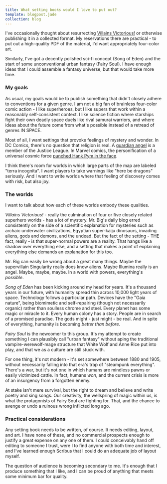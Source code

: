 ```yaml
---
title: What setting books would I love to put out?
template: blogpost.jade
collection: blog
---
```


I've occasionally thought about resurrecting [Villains Victorious!]
or otherwise publishing it in a collected format.
My reservations there are practical - to put out a high-quality PDF
of the material, I'd want appropriately four-color art.

Similarly, I've got a decently polished sci-fi concept (Song of Eden)
and the start of some unconventional urban fantasy (Fairy Soul).
I have enough ideas that I could assemble a fantasy universe,
but that would take more time.

<!-- more -->

### My goals

As usual, my goals would be to publish something that didn't closely
adhere to conventions for a given genre. I am not a big fan of brainless
four-color comic action - I like superheroes, but I like supers that
work within a reasonably self-consistent context. I like science fiction
where starships fight their own deadly space duels like rival samurai
warriors, and where ideas about the future come from what's possible
instead of a retread of genres IN SPACE.

Most of all, I want settings that provoke feelings of mystery and
wonder. In DC Comics, there's no question that religion is real.
A [guardian angel](https://en.wikipedia.org/wiki/Zauriel)
is a member of the Justice League.
In Marvel comics, the personification of a universal cosmic
force [punched Hank Pym in the face](http://static.comicvine.com/uploads/original/6/67956/1334149-1283640_pimp_punch_super.jpg).

I think there's room for worlds in which large parts of the map
are labeled "terra incognita". I want players to take warnings like
"here be dragons" seriously. And I want to write worlds where that
feeling of discovery comes with risk, but also joy.

### The worlds

I want to talk about how each of these worlds embody these qualities.

*Villains Victorious!* - really the culmination of four or five closely
related superhero worlds - has a lot of mystery. Mr. Big's daily blog
erred consistently on the side of a scientific explanation for mysteries
such as archaic underwater civilizations, Egyptian super-kaiju dinosaurs,
invading aliens, gods and demons, and the undead. But the fact of the
setting - THE fact, really - is that super-normal powers are a reality.
That hangs like a shadow over everything else, and a setting that makes
a point of explaining everything else demands an explanation for this too.

Mr. Big can easily be wrong about a great many things. Maybe the
supervillain Singularity really does know aliens. Maybe Illumina really
is an angel. Maybe, maybe, maybe. In a world with powers, everything's
*possible*.

*Song of Eden* has been kicking around my head for years. It's a thousand
years in our future, with humanity spread thin across 10,000 light years
of space. Technology follows a particular path. Devices have the "Gaia nature",
being biomimetic and self-repairing (though not necessarily organic)
rather than soulless chrome and steel. Every planet has some magic
or miracle to it. Every human colony has a story. People are in search
of a promised paradise. The gods might - just might - be real. And
in spite of everything, humanity is becoming *better than before*.

*Fairy Soul* is the newcomer to this group. It's my attempt to create
something I can plausibly call "urban fantasy" without aping the traditional
vampire-werewolf-mage structure that White Wolf and Anne Rice put into play,
and that we as a culture are still stuck with.

For one thing, it's not modern - it's set somewhere between 1880 and 1905,
without necessarily falling into that era's trap of "steampunk everything".
There's a war, but it's not one in which humans are mindless pawns or
easily victimized cattle. In fact, humans *won*, and the current crisis
is more of an insurgency from a forgotten enemy.

At stake isn't mere survival, but the right to dream and believe and
write poetry and sing songs. Our creativity, the wellspring of magic
within us, is what the protagonists of Fairy Soul are fighting for.
That, and the chance to avenge or undo a ruinous wrong inflicted long ago.

### Practical considerations

Any setting book needs to be written, of course. It needs editing, layout,
and art. I have none of these, and no commercial prospects enough to justify
a great expense on any one of them. I could conceivably hand off editing
to someone I trust, were I to find anyone with both time and interest,
and I've learned enough Scribus that I could do an adequate job of layout
myself.

The question of audience is becoming secondary to me. It's enough that I
produce something that I like, and I can be proud of anything that meets
some minimum bar for quality.

[Villains Victorious!]: http://villainsvictorious.blogspot.com/
